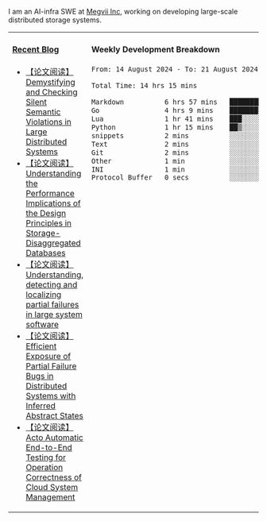 I am an AI-infra SWE at [Megvii Inc](https://en.megvii.com/), working on developing large-scale distributed storage systems.

<table width="960px">
<tr>
<td valign="top" width="50%">

#### <a href="https://www.kongjun18.me" target="_blank">Recent Blog</a>

<!-- BLOG-POST-LIST:START -->
- [【论文阅读】Demystifying and Checking Silent Semantic Violations in Large Distributed Systems](https://kongjun18.github.io/posts/demystifying-and-checking-silent-semantic-violations-in-large-distributed-systems/)
- [【论文阅读】Understanding the Performance Implications of the Design Principles in Storage-Disaggregated Databases](https://kongjun18.github.io/posts/understanding-the-performance-implications-of-the-design-principles-in-storage-disaggregated-databases/)
- [【论文阅读】Understanding, detecting and localizing partial failures in large system software](https://kongjun18.github.io/posts/understanding-detecting-and-localizing-partial-failures-in-large-system-software/)
- [【论文阅读】Efficient Exposure of Partial Failure Bugs in Distributed Systems with Inferred Abstract States](https://kongjun18.github.io/posts/efficient-exposure-of-partial-failure-bugs-in-distributed-systems-with-inferred-abstract-states/)
- [【论文阅读】Acto Automatic End-to-End Testing for Operation Correctness of Cloud System Management](https://kongjun18.github.io/posts/acto-automatic-end-to-end-testing-for-operation-correctness-of-cloud-system-management/)
<!-- BLOG-POST-LIST:END -->

</td>
<td valign="top" width="50%">

#### Weekly Development Breakdown

<!--START_SECTION:waka-->

```txt
From: 14 August 2024 - To: 21 August 2024

Total Time: 14 hrs 15 mins

Markdown          6 hrs 57 mins   ████████████▒░░░░░░░░░░░░   48.74 %
Go                4 hrs 9 mins    ███████▒░░░░░░░░░░░░░░░░░   29.15 %
Lua               1 hr 41 mins    ███░░░░░░░░░░░░░░░░░░░░░░   11.87 %
Python            1 hr 15 mins    ██▒░░░░░░░░░░░░░░░░░░░░░░   08.77 %
snippets          2 mins          ░░░░░░░░░░░░░░░░░░░░░░░░░   00.33 %
Text              2 mins          ░░░░░░░░░░░░░░░░░░░░░░░░░   00.31 %
Git               2 mins          ░░░░░░░░░░░░░░░░░░░░░░░░░   00.29 %
Other             1 min           ░░░░░░░░░░░░░░░░░░░░░░░░░   00.21 %
INI               1 min           ░░░░░░░░░░░░░░░░░░░░░░░░░   00.17 %
Protocol Buffer   0 secs          ░░░░░░░░░░░░░░░░░░░░░░░░░   00.09 %
```

<!--END_SECTION:waka-->
</td>
</tr>

</table>
